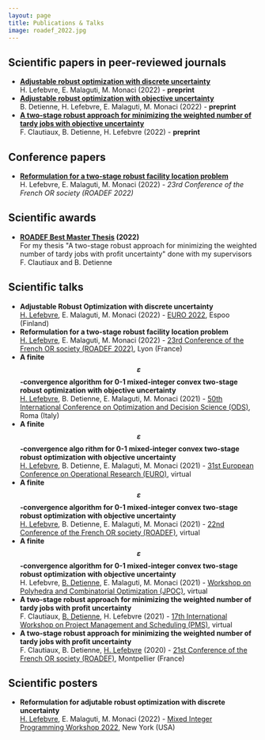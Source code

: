 ```yaml
---
layout: page
title: Publications & Talks
image: roadef_2022.jpg
---
```


## Scientific papers in peer-reviewed journals

- **[Adjustable robust optimization with discrete uncertainty](https://www.researchgate.net/publication/356537304_Adaptive_robust_optimization_with_discrete_uncertainty)** <br> H. Lefebvre, E. Malaguti, M. Monaci (2022) - **preprint**
- **[Adjustable robust optimization with objective uncertainty](https://www.researchgate.net/publication/354986560_Adaptive_robust_optimization_with_objective_uncertainty)** <br> B. Detienne, H. Lefebvre, E. Malaguti, M. Monaci (2022) - **preprint**
- **[A two-stage robust approach for minimizing the weighted number of tardy jobs with objective uncertainty](https://www.researchgate.net/publication/343163251_A_two-stage_robust_approach_for_the_weighted_number_of_tardy_jobs_with_objective_uncertainty)** <br> F. Clautiaux, B. Detienne, H. Lefebvre (2022) - **preprint**

## Conference papers

- **[Reformulation for a two-stage robust facility location problem](https://hal.archives-ouvertes.fr/hal-03596230/document)** <br> H. Lefebvre, E. Malaguti, M. Monaci (2022) - _23rd Conference of the French OR society (ROADEF 2022)_

## Scientific awards

- **[ROADEF Best Master Thesis](https://www.roadef.org/roadef-prix-etudiant-master) (2022)** <br> For my thesis "A two-stage robust approach for minimizing the weighted number of tardy jobs with profit uncertainty" done with my supervisors F. Clautiaux and B. Detienne

## Scientific talks

- **Adjustable Robust Optimization with discrete uncertainty** <br> <u>H. Lefebvre</u>, E. Malaguti, M. Monaci (2022) - [EURO 2022](https://euro2022espoo.com/), Espoo (Finland)
- **Reformulation for a two-stage robust facility location problem** <br> <u>H. Lefebvre</u>, E. Malaguti, M. Monaci (2022) - [23rd Conference of the French OR society (ROADEF 2022)](https://roadef2022.sciencesconf.org/), Lyon (France)
- **A finite $$\varepsilon$$-convergence algorithm for 0-1 mixed-integer convex two-stage robust optimization with objective uncertainty** <br> <u>H. Lefebvre</u>, B. Detienne, E. Malaguti, M. Monaci (2021) - [50th International Conference on Optimization and Decision Science (ODS)](https://euro2022espoo.com/),
Roma (Italy)
- **A finite $$\varepsilon$$-convergence algo
rithm for 0-1 mixed-integer convex two-stage robust optimization with objective uncertainty** <br> <u>H. Lefebvre</u>, B. Detienne, E. Malaguti, M. Monaci (2021) - [31st European Conference on Operational Research (EURO)](https://euro2021athens.com/), virtual
- **A finite $$\varepsilon$$-convergence algorithm for 0-1 mixed-integer convex two-stage robust optimization with objective uncertainty** <br> <u>H. Lefebvre</u>, B. Detienne, E. Malaguti, M. Monaci (2021) - [22nd Conference of the French OR society (ROADEF)](https://roadef2021.sciencesconf.org/), virtual
- **A finite $$\varepsilon$$-convergence algorithm for 0-1 mixed-integer convex two-stage robust optimization with objective uncertainty** <br> H. Lefebvre, <u>B. Detienne</u>, E. Malaguti, M. Monaci (2021) - [Workshop on Polyhedra and Combinatorial Optimization (JPOC)](https://www.lamsade.dauphine.fr/~poc/jpoc12/programme.php), virtual
- **A two-stage robust approach for minimizing the weighted number of tardy jobs with profit uncertainty** <br> F. Clautiaux, <u>B. Detienne</u>, H. Lefebvre (2021) - [17th International Workshop on Project Management and Scheduling (PMS)](https://pms2020.sciencesconf.org/), virtual
- **A two-stage robust approach for minimizing the weighted number of tardy jobs with profit uncertainty** <br> F. Clautiaux, B. Detienne, <u>H. Lefebvre</u> (2020) - [21st Conference of the French OR society (ROADEF)](https://roadef2020.sciencesconf.org/), Montpellier (France)

## Scientific posters

- **Reformulation for adjutable robust optimization with discrete uncertainty** <br> <u>H. Lefebvre</u>, E. Malaguti, M. Monaci (2022) - [Mixed Integer Programming Workshop 2022](https://www.mixedinteger.org/2022/), New York (USA)